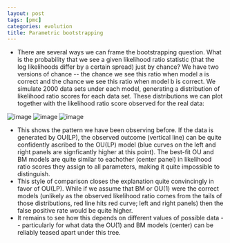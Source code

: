 ```yaml
---
layout: post
tags: [pmc]
categories: evolution
title: Parametric bootstrapping
---
```







 








-   There are several ways we can frame the bootstrapping question. What
    is the probability that we see a given likelihood ratio statistic
    (that the log likelihoods differ by a certain spread) just by
    chance? We have two versions of chance -- the chance we see this
    ratio when model a is correct and the chance we see this ratio when
    model b is correct. We simulate 2000 data sets under each model,
    generating a distribution of likelihood ratio scores for each data
    set. These distributions we can plot together with the likelihood
    ratio score observed for the real data:

![image](http://openwetware.org/images/thumb/e/eb/Fig1.png/200px-Fig1.png)
![image](http://openwetware.org/images/thumb/c/cd/Fig2.png/200px-Fig2.png)
![image](http://openwetware.org/images/thumb/c/cd/Fig3.png/200px-Fig3.png)

-   This shows the pattern we have been observing before. If the data is
    generated by OU(LP), the observed outcome (vertical line) can be
    quite confidently ascribed to the OU(LP) model (blue curves on the
    left and right panels are signficantly higher at this point). The
    best-fit OU and BM models are quite similar to eachother (center
    panel) in likelihood ratio scores they assign to all parameters,
    making it quite impossible to distinguish.
-   This style of comparison closes the explanation quite convincingly
    in favor of OU(LP). While if we assume that BM or OU(1) were the
    correct models (unlikely as the observed likelihood ratio comes from
    the tails of those distributions, red line hits red curve; left and
    right panels) then the false positive rate would be quite higher.
-   It remains to see how this depends on different values of possible
    data -- particularly for what data the OU(1) and BM models (center)
    can be reliably teased apart under this tree.


